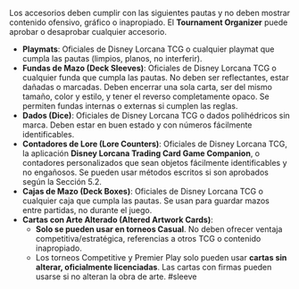Los accesorios deben cumplir con las siguientes pautas y no deben mostrar contenido ofensivo, gráfico o inapropiado. El **Tournament Organizer** puede aprobar o desaprobar cualquier accesorio.

- **Playmats**: Oficiales de Disney Lorcana TCG o cualquier playmat que cumpla las pautas (limpios, planos, no interferir).
- **Fundas de Mazo (Deck Sleeves)**: Oficiales de Disney Lorcana TCG o cualquier funda que cumpla las pautas. No deben ser reflectantes, estar dañadas o marcadas. Deben encerrar una sola carta, ser del mismo tamaño, color y estilo, y tener el reverso completamente opaco. Se permiten fundas internas o externas si cumplen las reglas.
- **Dados (Dice)**: Oficiales de Disney Lorcana TCG o dados polihédricos sin marca. Deben estar en buen estado y con números fácilmente identificables.
- **Contadores de Lore (Lore Counters)**: Oficiales de Disney Lorcana TCG, la aplicación **Disney Lorcana Trading Card Game Companion**, o contadores personalizados que sean objetos fácilmente identificables y no engañosos. Se pueden usar métodos escritos si son aprobados según la Sección 5.2.
- **Cajas de Mazo (Deck Boxes)**: Oficiales de Disney Lorcana TCG o cualquier caja que cumpla las pautas. Se usan para guardar mazos entre partidas, no durante el juego.
- **Cartas con Arte Alterado (Altered Artwork Cards)**:
    - **Solo se pueden usar en torneos Casual**. No deben ofrecer ventaja competitiva/estratégica, referencias a otros TCG o contenido inapropiado.
    - Los torneos Competitive y Premier Play solo pueden usar **cartas sin alterar, oficialmente licenciadas**. Las cartas con firmas pueden usarse si no alteran la obra de arte.
#sleeve